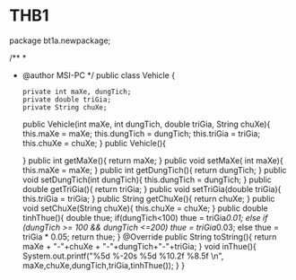 # THB1
package bt1a.newpackage;

/**
 *
 * @author MSI-PC
 */
public class Vehicle {
   
	   private int maXe, dungTich;
	   private double triGia;
	   private String chuXe;

	public Vehicle(int maXe, int dungTich, double triGia, String chuXe){
	    this.maXe = maXe;
	    this.dungTich = dungTich;
	    this.triGia = triGia;
	    this.chuXe = chuXe;
	}
	public Vehicle(){

	}
	  public int getMaXe(){
	    return maXe;
	}
	  public void setMaXe( int maXe){
	    this.maXe = maXe;
	  }
	  public int getDungTich(){
	     return dungTich;
	}
	public void setDungTich(int dungTich){
	    this.dungTich = dungTich;
	}
	public double getTriGia(){
	    return triGia;
	}
	public void setTriGia(double triGia){
	    this.triGia = triGia;
	}
	public String getChuXe(){
	    return chuXe;
	}
	public void setChuXe(String chuXe){
	    this.chuXe = chuXe;
	}
	  public double tinhThue(){
	   double thue;
	   if(dungTich<100) thue = triGia*0.01;
	   else if (dungTich >= 100 && dungTich <=200) thue = triGia*0.03;
	   else thue = triGia * 0.05;
	   return thue;
	}
	@Override
	public String toString(){
	    return maXe + "-"+chuXe + "-"+dungTich+"-"+triGia;
	}
	void inThue(){
	    System.out.printf("%5d %-20s %5d %10.2f %8.5f \n", maXe,chuXe,dungTich,triGia,tinhThue());
	}
	}
